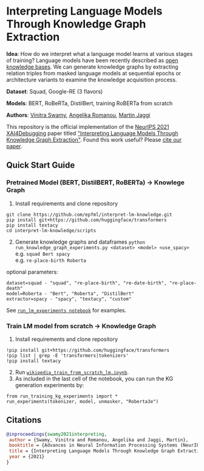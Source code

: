 # Interpreting Language Models Through Knowledge Graph Extraction

**Idea**: How do we interpret what a language model learns at various stages of training? Language models have been recently described as [open knowledge bases](https://github.com/facebookresearch/LAMA). We can generate knowledge graphs by extracting relation triples from masked language models at sequential epochs or architecture variants to examine the knowledge acquisition process.  

**Dataset**: Squad, Google-RE (3 flavors)  

**Models**: BERT, RoBeRTa, DistilBert, training RoBERTa from scratch

**Authors**: [Vinitra Swamy](https://github.com/vinitra), [Angelika Romanou](https://github.com/agromanou), [Martin Jaggi](https://github.com/martinjaggi)

This repository is the official implementation of the [NeurIPS 2021 XAI4Debugging](https://xai4debugging.github.io/) paper titled ["Interpreting Language Models Through Knowledge Graph Extraction"](link:tba). Found this work useful? Please [cite our paper](#citations).

## Quick Start Guide
### Pretrained Model (BERT, DistilBERT, RoBERTa) -> Knowlege Graph
1. Install requirements and clone repository  
```
git clone https://github.com/epfml/interpret-lm-knowledge.git
pip install git+https://github.com/huggingface/transformers   
pip install textacy
cd interpret-lm-knowledge/scripts
```
2. Generate knowledge graphs and dataframes
`python run_knowledge_graph_experiments.py <dataset> <model> <use_spacy>`  
e.g. `squad Bert spacy`  
e.g. `re-place-birth Roberta`    

optional parameters:  
```
dataset=squad - "squad", "re-place-birth", "re-date-birth", "re-place-death"  
model=Roberta - "Bert", "Roberta", "DistilBert"  
extractor=spacy - "spacy", "textacy", "custom"
```
See [`run_lm_experiments notebook`](scripts/run_lm_experiments.ipynb) for examples.

### Train LM model from scratch -> Knowledge Graph
1. Install requirements and clone repository
```
!pip install git+https://github.com/huggingface/transformers
!pip list | grep -E 'transformers|tokenizers'
!pip install textacy
```
2. Run [`wikipedia_train_from_scratch_lm.ipynb`](scripts/wikipedia_train_from_scratch_lm.ipynb).
3. As included in the last cell of the notebook, you can run the KG generation experiments by:
```
from run_training_kg_experiments import *
run_experiments(tokenizer, model, unmasker, "Roberta3e")
```

## Citations
```bibtex
@inproceedings{swamy2021interpreting,
 author = {Swamy, Vinitra and Romanou, Angelika and Jaggi, Martin},
 booktitle = {Advances in Neural Information Processing Systems (NeurIPS), 1st Workshop on eXplainable AI Approaches for Debugging and Diagnosis},
 title = {Interpreting Language Models Through Knowledge Graph Extraction},
 year = {2021}
}
```
